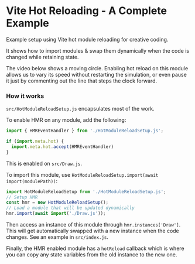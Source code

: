 # Vite Hot Reloading - A Complete Example

Example setup using Vite hot module reloading for creative coding.

It shows how to import modules & swap them dynamically when the code is changed while retaining state.

The video below shows a moving circle. Enabling hot reload on this module allows us to vary its speed without restarting the simulation, or even pause it just by commenting out the line that steps the clock forward.

### How it works

`src/HotModuleReloadSetup.js` encapsulates most of the work.

To enable HMR on any module, add the following:

```javascript
import { HMREventHandler } from './HotModuleReloadSetup.js';

if (import.meta.hot) {
  import.meta.hot.accept(HMREventHandler)
}
```

This is enabled on `src/Draw.js`.

To import this module, use `HotModuleReloadSetup.import(await import(modulePath))`:

```javascript
import HotModuleReloadSetup from './HotModuleReloadSetup.js';
// Setup HMR
const hmr = new HotModuleReloadSetup();
// Load a module that will be updated dynamically
hmr.import(await import('./Draw.js'));
```

Then access an instance of this module through `hmr.instances['Draw']`. This will get automatically swapped with a new instance when the code changes. See an example in `src/index.js`.

Finally, the HMR enabled module has a `hotReload` callback which is where you can copy any state variables from the old instance to the new one.
